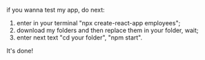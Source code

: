 if you wanna test my app, do next:
1. enter in your terminal "npx create-react-app employees";
2. download my folders and then replace them in your folder, wait;
3. enter next text "cd your folder", "npm start".

It's done!

